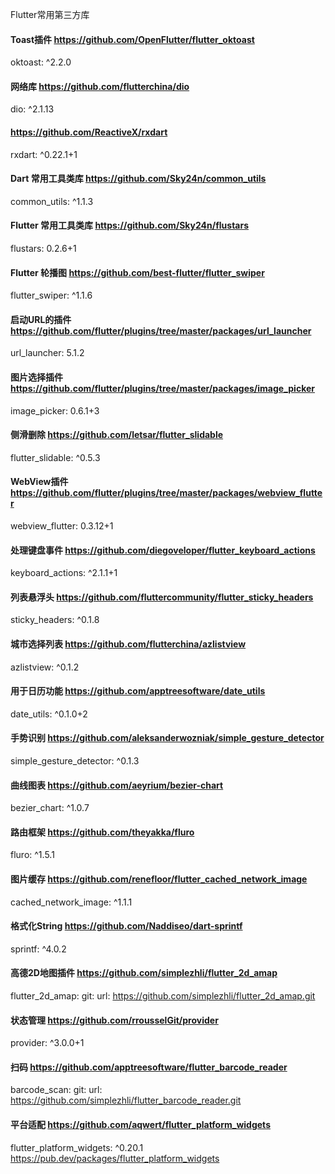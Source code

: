 Flutter常用第三方库
  #### Toast插件 https://github.com/OpenFlutter/flutter_oktoast
  oktoast: ^2.2.0
  #### 网络库 https://github.com/flutterchina/dio
  dio: ^2.1.13
  #### https://github.com/ReactiveX/rxdart
  rxdart: ^0.22.1+1
  #### Dart 常用工具类库 https://github.com/Sky24n/common_utils
  common_utils: ^1.1.3
  #### Flutter 常用工具类库 https://github.com/Sky24n/flustars
  flustars: 0.2.6+1
  #### Flutter 轮播图 https://github.com/best-flutter/flutter_swiper
  flutter_swiper: ^1.1.6
  #### 启动URL的插件 https://github.com/flutter/plugins/tree/master/packages/url_launcher
  url_launcher: 5.1.2
  #### 图片选择插件 https://github.com/flutter/plugins/tree/master/packages/image_picker
  image_picker: 0.6.1+3
  #### 侧滑删除 https://github.com/letsar/flutter_slidable
  flutter_slidable: ^0.5.3
  #### WebView插件 https://github.com/flutter/plugins/tree/master/packages/webview_flutter
  webview_flutter: 0.3.12+1
  #### 处理键盘事件 https://github.com/diegoveloper/flutter_keyboard_actions
  keyboard_actions: ^2.1.1+1
  #### 列表悬浮头 https://github.com/fluttercommunity/flutter_sticky_headers
  sticky_headers: ^0.1.8
  #### 城市选择列表 https://github.com/flutterchina/azlistview
  azlistview: ^0.1.2
  #### 用于日历功能 https://github.com/apptreesoftware/date_utils
  date_utils: ^0.1.0+2
  #### 手势识别 https://github.com/aleksanderwozniak/simple_gesture_detector
  simple_gesture_detector: ^0.1.3
  #### 曲线图表 https://github.com/aeyrium/bezier-chart
bezier_chart: ^1.0.7

  #### 路由框架 https://github.com/theyakka/fluro
  fluro: ^1.5.1
  #### 图片缓存 https://github.com/renefloor/flutter_cached_network_image
  cached_network_image: ^1.1.1
  #### 格式化String https://github.com/Naddiseo/dart-sprintf
  sprintf: ^4.0.2
  #### 高德2D地图插件 https://github.com/simplezhli/flutter_2d_amap
  flutter_2d_amap:
    git:
      url: https://github.com/simplezhli/flutter_2d_amap.git

  #### 状态管理 https://github.com/rrousselGit/provider
  provider: ^3.0.0+1
  #### 扫码 https://github.com/apptreesoftware/flutter_barcode_reader
  barcode_scan:
    git:
      url: https://github.com/simplezhli/flutter_barcode_reader.git

  #### 平台适配 https://github.com/aqwert/flutter_platform_widgets
  flutter_platform_widgets: ^0.20.1
  https://pub.dev/packages/flutter_platform_widgets
